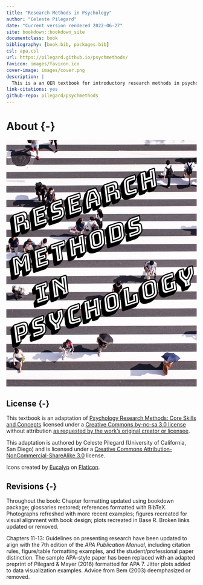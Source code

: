 ```yaml
--- 
title: "Research Methods in Psychology"
author: "Celeste Pilegard"
date: "Current version rendered 2022-06-27"
site: bookdown::bookdown_site
documentclass: book
bibliography: [book.bib, packages.bib]
csl: apa.csl
url: https://pilegard.github.io/psychmethods/
favicon: images/favicon.ico
cover-image: images/cover.png
description: |
  This is a an OER textbook for introductory research methods in psychology.
link-citations: yes
github-repo: pilegard/psychmethods
---
```


# About {-}

![](images/cover.png)

## License {-}

This textbook is an adaptation of [Psychology Research Methods: Core Skills and Concepts](https://2012books.lardbucket.org/books/psychology-research-methods-core-skills-and-concepts/) licensed under a [Creative Commons by-nc-sa 3.0 license](https://creativecommons.org/licenses/by-nc-sa/3.0/) without attribution [as requested by the work’s original creator or licensee](https://2012books.lardbucket.org/attribution.html).

This adaptation is authored by Celeste Pilegard (University of California, San Diego) and is licensed under a [Creative Commons Attribution-NonCommercial-ShareAlike 3.0](https://creativecommons.org/licenses/by-nc-sa/3.0/) license.

Icons created by [Eucalyp](https://creativemarket.com/eucalyp) on [Flaticon](https://www.flaticon.com/).

## Revisions  {-}

Throughout the book: Chapter formatting updated using bookdown package; glossaries restored; references formatted with BibTeX. Photographs refreshed with more recent examples; figures recreated for visual alignment with book design; plots recreated in Base R. Broken links updated or removed. 

Chapters 11-13: Guidelines on presenting research have been updated to align with the 7th edition of the *APA Publication Manual*, including citation rules, figure/table formatting examples, and the student/professional paper distinction. The sample APA-style paper has been replaced with an adapted preprint of Pilegard & Mayer (2016) formatted for APA 7. Jitter plots added to data visualization examples. Advice from Bem (2003) deemphasized or removed.
